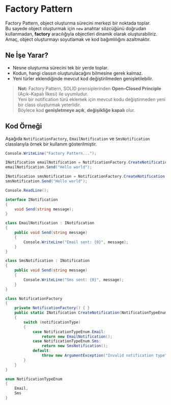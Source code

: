 ﻿# Factory Pattern

Factory Pattern, object oluşturma sürecini merkezi bir noktada toplar.  
Bu sayede object oluşturmak için `new` anahtar sözcüğünü doğrudan kullanmadan, **factory** aracılığıyla objectleri dinamik olarak oluşturabiliriz.  
Amaç, object oluşturmayı soyutlamak ve kod bağımlılığını azaltmaktır.

## Ne İşe Yarar?

- Nesne oluşturma sürecini tek bir yerde toplar.  
- Kodun, hangi classın oluşturulacağını bilmesine gerek kalmaz.  
- Yeni türler eklendiğinde mevcut kod değiştirilmeden genişletilebilir.

> **Not:** Factory Pattern, SOLID prensiplerinden **Open–Closed Principle** (Açık–Kapalı İlkesi) ile uyumludur.  
> Yeni bir notification türü eklemek için mevcut kodu değiştirmeden yeni bir class oluşturmak yeterlidir.  
> Böylece kod **genişletmeye açık**, **değişikliğe kapalı** olur.


## Kod Örneği

Aşağıda `NotificationFactory`, `EmailNotification` ve `SmsNotification` classlarıyla örnek bir kullanım gösterilmiştir.

```csharp
Console.WriteLine("Factory Pattern...");

INotification emailNotification = NotificationFactory.CreateNotification(NotificationTypeEnum.Email);
emailNotification.Send("Hello world");

INotification smsNotification = NotificationFactory.CreateNotification(NotificationTypeEnum.Sms);
smsNotification.Send("Hello world");

Console.ReadLine();

interface INotification
{
    void Send(string message);
}

class EmailNotification : INotification
{
    public void Send(string message)
    {
        Console.WriteLine("Email sent: {0}", message);
    }
}

class SmsNotification : INotification
{
    public void Send(string message)
    {
        Console.WriteLine("Sms sent: {0}", message);
    }
}

class NotificationFactory
{
    private NotificationFactory() { }
    public static INotification CreateNotification(NotificationTypeEnum notificationType)
    {
        switch (notificationType)
        {
            case NotificationTypeEnum.Email:
                return new EmailNotification();
            case NotificationTypeEnum.Sms:
                return new SmsNotification();
            default:
                throw new ArgumentException("Invalid notification type");
        }
    }
}

enum NotificationTypeEnum
{
    Email,
    Sms
}
```